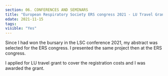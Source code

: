 ```yaml
---
section: 06. CONFERENCES AND SEMINARS
title: "European Respiratory Society ERS congress 2021 - LU Travel Grant Awarded"
edate: 2021-11-15
tags:
visible: "Yes"
---
```


Since I had won the bursary in the LSC conference 2021, my abstract was selected for the ERS congress. I presented the same project then at the ERS congress.

I applied for LU travel grant to cover the registration costs and I was awarded the grant. 


